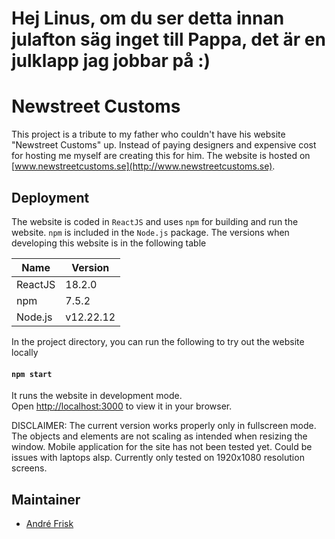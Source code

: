# Hej Linus, om du ser detta innan julafton säg inget till Pappa, det är en julklapp jag jobbar på :)

# Newstreet Customs

This project is a tribute to my father who couldn't have his website "Newstreet Customs" up. Instead of paying designers and expensive cost for hosting me myself are creating this for him. The website is hosted on [www.newstreetcustoms.se](http://www.newstreetcustoms.se).

## Deployment

The website is coded in `ReactJS` and uses `npm` for building and run the website. `npm` is included in the `Node.js` package.
The versions when developing this website is in the following table 

| Name | Version   |
|------------|-----------|
| ReactJS    | 18.2.0    |
| npm        | 7.5.2     |
| Node.js    | v12.22.12 |


In the project directory, you can run the following to try out the website locally

#### `npm start`

It runs the website in development mode.\
Open [http://localhost:3000](http://localhost:3000) to view it in your browser.

DISCLAIMER: The current version works properly only in fullscreen mode. The objects and elements are not scaling as intended when resizing the window. Mobile application for the site has not been tested yet. Could be issues with laptops alsp. Currently only tested on 1920x1080 resolution screens.

## Maintainer

- [André Frisk]

[André Frisk]: https://github.com/Stronkness
